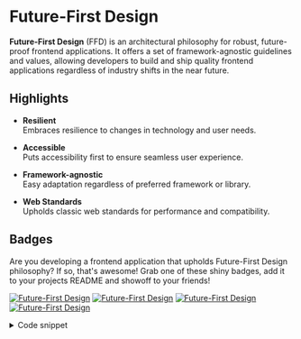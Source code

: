 # Future-First Design

**Future-First Design** (FFD) is an architectural philosophy for robust, future-proof frontend applications. It offers a set of framework-agnostic guidelines and values, allowing developers to build and ship quality frontend applications regardless of industry shifts in the near future.

## Highlights

- **Resilient**  
  Embraces resilience to changes in technology and user needs.

- **Accessible**  
  Puts accessibility first to ensure seamless user experience.

- **Framework-agnostic**  
  Easy adaptation regardless of preferred framework or library.

- **Web Standards**  
  Upholds classic web standards for performance and compatibility.

## Badges

Are you developing a frontend application that upholds Future-First Design philosophy? If so, that's awesome! Grab one of these shiny badges, add it to your projects README and showoff to your friends!

<!-- Defining the badges -->
[ffd-purple]: https://img.shields.io/badge/Future--First-8A2BE2?style=for-the-badge&logo=data%3Aimage%2Fpng%3Bbase64%2CiVBORw0KGgoAAAANSUhEUgAAAFkAAABjCAYAAADw6qxkAAAAAXNSR0IArs4c6QAACg9JREFUeF7Vnd1uFTcQx8fnJVAlDmreAVUivWkeAZDSXJInoFLhunCdUJG8QMJdggT0DUovSKSWdyCQShUvEZfZPbtn12t7Pjw%2BydkLEpJZe%2FzzP2N77D3rwOjy3j8CgCOj4hTFeABwufsuFr8Mv34GAPzZhXPuvaJi8pasV%2BTdi2Zh87z3CBhBr%2FPVwAaAvwDgvRX0Ysgd0XqQSYUWd2pTQ7yaDvor59yxtqIWMv6LleQuwsZ7%2FwkAvtc6EruvPl6Rtwj8eQd7iYOGF1cyfd%2FEO%2B891U3NPRxwcZvUnZwSRTAp4xFsyrjTMMcua7O6Qa8%2BUEENCHvLOdcNpElGJjHZDrKgicXSUBYwdpEFOoCcjhO5CKId9NYAKacnSNBWSjYf9IatW4POQNA4A3kW65U8ZOYAyB30OLJY2qwO7eXlZTPBuj2fy1wcWyPo3djculjJ3nuctqGS1%2FJ68OAhfPhwBk%2Be%2FApPnz4RtCEqAlw1boSFWEB%2B5AGOigsSNM%2FKtAPclff1638WRR8753aHBRWz%2BTY9xjj0m4V3JmUwo8zjx7%2FAyclpX%2BV8PoePH%2F%2B2cGESNpaQU%2FGXXunxchaZtWvYMtliRM4lBIwlyMNFtl7Me2x1FmVKdgD%2BKrKcZqpJjqf8jhhgLBVVjGqeXNK2LMWEC5Umq1cGuc2%2BsZbT5XiCEojGx36N4QEhh5dJqJhW2MfmIsje%2B58A4E9zgCYFevDgehWlAGNV7969gc3NzUGtAvmmTfuZRilkfaJe0I5S5jHA3VBjouK0g03IEEIej4La5bQIWmFnnJ2dwf37D5NVHhy8hJ2dn0UupY0nzmJq9JkQ8rj4lUBWN9%2FD2dl5GrADmN82m7alvGxmGaWQq%2BYsknwZ6qYUXDxtY%2Fiw2DfcKIUcnVnw6ldLlLyRAzgaixeOG%2FuvV7Iuh2zsfgQ3B3BcxdV8WzVkUoRFBphNu3v3B1YZRnkKTl276nDh%2FdURgKt%2FBIC56JAAHi2hqwm45%2F%2B8ALLR7rRBIyWAs0tohi4V7naQmdn54ZroupbTAQgpYJwT49x4eCnAMbqjUMkrTdRnCCBgzEVg0p17JRNB0QJM8GtisgPvr%2FTLaS6NlN2i3RrA2iW0CvXyJg3kJvN27Yn6cFeD03epJbQKIqfC1kY3hauynBa0VANYq2I%2By6SlbsU3OfdmvFLK8dYALl5C9%2FwESlgyV0O%2BlkS9FnA9FdPQHV7sP4fFLC%2BbqKfrZFcXGmYBT2ag4x8MFx8VXYy2TQZ5UYQuZxGrn9Pc1karYKy1nopZetGlOsWDXoolhzFAMw8ebt2zmjYw0u9CMx3MO9Ts8%2FHDxVLJvCMAnX3Bbm0pYHRhFYmgSXcM58jOHWsgsxL1Uh2E9nt7%2B7C%2F%2F4Il3FRSIKtiqYMsTyZGeDZOBbn6zCK3syxpq2wJLSmZbbuBh8RFSrYb9NJr5pOT19GzEexmLQx%2F%2FHET3r59I73N1L6bvd0oyFYKxsMWH%2F9JnAgyw0jGG93hFvHMQtAg7rYRp0j9tI0Ex6m%2Bs1FDZg16Ek%2FQNgVYnuVuaz44OICdnW2pG9b2zaCHhcbDRaJ1%2BXNvugmxpYKxQXha%2Fo93b%2BKHB60x5strBr005MjNmKj3AJ%2F4QZz%2B07MGPHQbB7579%2B4BfsXwET2xWRH6MmXRncdj%2FF1azyyKATN8vk7ow7wQW5jDRL0uMCybLN2XKxJcojNQ4dvb273Si%2BqY3nzsZm63e5Q6Cjnml9XMYqWAGeRsDxz2FTYHDbv%2FSZRcPLO4aYARgj6B1CGM%2Fl33MwvpwFe0nEbAeIT138tL8gMJGAI0MymHPHXFA2zMBs9cs5RscaK%2BSfi8eEF%2F5IMSn3AcbGqRLFqGeqXmTeFmCBcy7whApvZbt75T4svdlkZLbJY0hU4fYzBxcfTkEztcWAx6dSDroVgPeAN96R6WtICMpy0xLmsuTSjI1VN52T0a9JhKbk4MmcwsMMt2fn4OX75cqoFrOml4j%2F1AN4nWFOSFZgLp5HIW1CCQgoIrPjzDdnr6WgFcp%2B3YYUN2p%2FEb2ucsgnly2mnVcnp42IXpXBn0CKqgSUWA2T0BMEzU%2B4Fms5%2BmpYIscCpmKtnf41S1wl2S9zPntsIFBTmFyw96TJn2JHj2JYNkCJ0CzPOI05WNzWRmwRr46M97Gz9eS7uTb1YyO6cIwz1gY5KZNk4GPS7kouU0DX1sYaViSsFSv5j2%2FScDDO2z4aL2ifqlwNrvrBJI1wQYuW44N7sIcwcUZN5ymtnNlNnwxJAiOjTFlwEuiyupA5wUZMWJep6joZWFiiUJn7DDeV5nZRId9MYxOSIdi%2BU0pd7u96XTthLAXB8JOwbkSAn0zELnHlvFzJhRB7BY29GZBTm7SC6ns%2FWLnYMSFSPgw8OXwSevCDpf7m6q8MlyujNMxmRuor7Ux5JYXAxY0BeE6SSHPAScg7ySmYVWxfP5bTg8PJAruFQVHb1xOcl4nA0Xqxr0yGR%2BIi5LdjWsuNIrvbizOSWPTtTXcFSr4hBwiW8l9%2FYhgXjAKQe5OFFPhTxyCR0RhkTBVP3536fwT36eDRVUuKias9AMeNUBc2Q9tUlO3bKzi1XkkKWPjfWAOSDKJDy5m6gyOXWzgaxssFTF1jvLZB%2Fw29WGCmLRFI3J4cyCXycvI5B7dCz0tzpgfeOwsaSKkzG51nIaK5SomAdYQMl2pUoOeFS4IAc9QdNG8t7b24P9%2Fd%2FJv9jU1r223r7C4gL6kqIJ%2BljDJuGiZqKeq%2BJV7SyTPZ02iH52fco8BplcTmvFwFl8rAFg3PjYcjP%2Ba%2BVikPOJei1hAKCW0PFdjYIKC6SavtUfOzcjZxTD%2B2OQRQ%2Boc9tBqbhs24jrhcAu3reiMJEc%2BFIffSNwb2k6cDS3hA4B3zTtDtrOHuwoJbczi0VLLRocfZx3MSFWKdjCKaFqPMDxLHh%2FCLeIUbjgJuq7wrkplJSKVYC5LbO1U4WJaLiokbNITdvKAJdIWXxv4p1OzA3I8LHfGon62BK6zsanrXQXpSVfmpWvDZ9CxeNr7RWGiyPw8Kj87SNt4b2KB50%2BBSxWVhWakUKVgKclhZDbRL1Bu7GI0%2BDlKWukYCSlmknEFBBCJnMWEhkNZxX0zrJBz0qcS9uaKXgy8OGgZ%2F3Kt%2B4ByTt35s2Tn%2BO30jCJrJZ9cmuf6W3UrFeybmZhRWBcDl0qbdG3lm86eh66BGp47xByleW01lk%2BG20N%2FX3m4SEDGR8jc5E3qHOXHMWNVRRQ3BXG6iXOXdzUV75lyesYZ9%2FMq%2Bhp8pbms1v81Xq%2FTJZsZWtw8e3p%2FVezxGuPmWWozJqY7K88LkAwJveJoeX3OrmovLG%2FCVXbKbf5ZKsa1zBIxAJGC3nVn1Ffr98QKL4y8zN%2Bjb1DWgSZn57IFttBvlEzi4THzcd%2FNcpsOwn%2FjzDbn7VQOxsRy6WxEdWg9v8BJ3rwIXhS1rkAAAAASUVORK5CYII%3D&labelColor=black
[ffd-green]: https://img.shields.io/badge/Future--First-00c400?style=for-the-badge&logo=data%3Aimage%2Fpng%3Bbase64%2CiVBORw0KGgoAAAANSUhEUgAAAFkAAABjCAYAAADw6qxkAAAAAXNSR0IArs4c6QAACg9JREFUeF7Vnd1uFTcQx8fnJVAlDmreAVUivWkeAZDSXJInoFLhunCdUJG8QMJdggT0DUovSKSWdyCQShUvEZfZPbtn12t7Pjw%2BydkLEpJZe%2FzzP2N77D3rwOjy3j8CgCOj4hTFeABwufsuFr8Mv34GAPzZhXPuvaJi8pasV%2BTdi2Zh87z3CBhBr%2FPVwAaAvwDgvRX0Ysgd0XqQSYUWd2pTQ7yaDvor59yxtqIWMv6LleQuwsZ7%2FwkAvtc6EruvPl6Rtwj8eQd7iYOGF1cyfd%2FEO%2B891U3NPRxwcZvUnZwSRTAp4xFsyrjTMMcua7O6Qa8%2BUEENCHvLOdcNpElGJjHZDrKgicXSUBYwdpEFOoCcjhO5CKId9NYAKacnSNBWSjYf9IatW4POQNA4A3kW65U8ZOYAyB30OLJY2qwO7eXlZTPBuj2fy1wcWyPo3djculjJ3nuctqGS1%2FJ68OAhfPhwBk%2Be%2FApPnz4RtCEqAlw1boSFWEB%2B5AGOigsSNM%2FKtAPclff1638WRR8753aHBRWz%2BTY9xjj0m4V3JmUwo8zjx7%2FAyclpX%2BV8PoePH%2F%2B2cGESNpaQU%2FGXXunxchaZtWvYMtliRM4lBIwlyMNFtl7Me2x1FmVKdgD%2BKrKcZqpJjqf8jhhgLBVVjGqeXNK2LMWEC5Umq1cGuc2%2BsZbT5XiCEojGx36N4QEhh5dJqJhW2MfmIsje%2B58A4E9zgCYFevDgehWlAGNV7969gc3NzUGtAvmmTfuZRilkfaJe0I5S5jHA3VBjouK0g03IEEIej4La5bQIWmFnnJ2dwf37D5NVHhy8hJ2dn0UupY0nzmJq9JkQ8rj4lUBWN9%2FD2dl5GrADmN82m7alvGxmGaWQq%2BYsknwZ6qYUXDxtY%2Fiw2DfcKIUcnVnw6ldLlLyRAzgaixeOG%2FuvV7Iuh2zsfgQ3B3BcxdV8WzVkUoRFBphNu3v3B1YZRnkKTl276nDh%2FdURgKt%2FBIC56JAAHi2hqwm45%2F%2B8ALLR7rRBIyWAs0tohi4V7naQmdn54ZroupbTAQgpYJwT49x4eCnAMbqjUMkrTdRnCCBgzEVg0p17JRNB0QJM8GtisgPvr%2FTLaS6NlN2i3RrA2iW0CvXyJg3kJvN27Yn6cFeD03epJbQKIqfC1kY3hauynBa0VANYq2I%2By6SlbsU3OfdmvFLK8dYALl5C9%2FwESlgyV0O%2BlkS9FnA9FdPQHV7sP4fFLC%2BbqKfrZFcXGmYBT2ag4x8MFx8VXYy2TQZ5UYQuZxGrn9Pc1karYKy1nopZetGlOsWDXoolhzFAMw8ebt2zmjYw0u9CMx3MO9Ts8%2FHDxVLJvCMAnX3Bbm0pYHRhFYmgSXcM58jOHWsgsxL1Uh2E9nt7%2B7C%2F%2F4Il3FRSIKtiqYMsTyZGeDZOBbn6zCK3syxpq2wJLSmZbbuBh8RFSrYb9NJr5pOT19GzEexmLQx%2F%2FHET3r59I73N1L6bvd0oyFYKxsMWH%2F9JnAgyw0jGG93hFvHMQtAg7rYRp0j9tI0Ex6m%2Bs1FDZg16Ek%2FQNgVYnuVuaz44OICdnW2pG9b2zaCHhcbDRaJ1%2BXNvugmxpYKxQXha%2Fo93b%2BKHB60x5strBr005MjNmKj3AJ%2F4QZz%2B07MGPHQbB7579%2B4BfsXwET2xWRH6MmXRncdj%2FF1azyyKATN8vk7ow7wQW5jDRL0uMCybLN2XKxJcojNQ4dvb273Si%2BqY3nzsZm63e5Q6Cjnml9XMYqWAGeRsDxz2FTYHDbv%2FSZRcPLO4aYARgj6B1CGM%2Fl33MwvpwFe0nEbAeIT138tL8gMJGAI0MymHPHXFA2zMBs9cs5RscaK%2BSfi8eEF%2F5IMSn3AcbGqRLFqGeqXmTeFmCBcy7whApvZbt75T4svdlkZLbJY0hU4fYzBxcfTkEztcWAx6dSDroVgPeAN96R6WtICMpy0xLmsuTSjI1VN52T0a9JhKbk4MmcwsMMt2fn4OX75cqoFrOml4j%2F1AN4nWFOSFZgLp5HIW1CCQgoIrPjzDdnr6WgFcp%2B3YYUN2p%2FEb2ucsgnly2mnVcnp42IXpXBn0CKqgSUWA2T0BMEzU%2B4Fms5%2BmpYIscCpmKtnf41S1wl2S9zPntsIFBTmFyw96TJn2JHj2JYNkCJ0CzPOI05WNzWRmwRr46M97Gz9eS7uTb1YyO6cIwz1gY5KZNk4GPS7kouU0DX1sYaViSsFSv5j2%2FScDDO2z4aL2ifqlwNrvrBJI1wQYuW44N7sIcwcUZN5ymtnNlNnwxJAiOjTFlwEuiyupA5wUZMWJep6joZWFiiUJn7DDeV5nZRId9MYxOSIdi%2BU0pd7u96XTthLAXB8JOwbkSAn0zELnHlvFzJhRB7BY29GZBTm7SC6ns%2FWLnYMSFSPgw8OXwSevCDpf7m6q8MlyujNMxmRuor7Ux5JYXAxY0BeE6SSHPAScg7ySmYVWxfP5bTg8PJAruFQVHb1xOcl4nA0Xqxr0yGR%2BIi5LdjWsuNIrvbizOSWPTtTXcFSr4hBwiW8l9%2FYhgXjAKQe5OFFPhTxyCR0RhkTBVP3536fwT36eDRVUuKias9AMeNUBc2Q9tUlO3bKzi1XkkKWPjfWAOSDKJDy5m6gyOXWzgaxssFTF1jvLZB%2Fw29WGCmLRFI3J4cyCXycvI5B7dCz0tzpgfeOwsaSKkzG51nIaK5SomAdYQMl2pUoOeFS4IAc9QdNG8t7b24P9%2Fd%2FJv9jU1r223r7C4gL6kqIJ%2BljDJuGiZqKeq%2BJV7SyTPZ02iH52fco8BplcTmvFwFl8rAFg3PjYcjP%2Ba%2BVikPOJei1hAKCW0PFdjYIKC6SavtUfOzcjZxTD%2B2OQRQ%2Boc9tBqbhs24jrhcAu3reiMJEc%2BFIffSNwb2k6cDS3hA4B3zTtDtrOHuwoJbczi0VLLRocfZx3MSFWKdjCKaFqPMDxLHh%2FCLeIUbjgJuq7wrkplJSKVYC5LbO1U4WJaLiokbNITdvKAJdIWXxv4p1OzA3I8LHfGon62BK6zsanrXQXpSVfmpWvDZ9CxeNr7RWGiyPw8Kj87SNt4b2KB50%2BBSxWVhWakUKVgKclhZDbRL1Bu7GI0%2BDlKWukYCSlmknEFBBCJnMWEhkNZxX0zrJBz0qcS9uaKXgy8OGgZ%2F3Kt%2B4ByTt35s2Tn%2BO30jCJrJZ9cmuf6W3UrFeybmZhRWBcDl0qbdG3lm86eh66BGp47xByleW01lk%2BG20N%2FX3m4SEDGR8jc5E3qHOXHMWNVRRQ3BXG6iXOXdzUV75lyesYZ9%2FMq%2Bhp8pbms1v81Xq%2FTJZsZWtw8e3p%2FVezxGuPmWWozJqY7K88LkAwJveJoeX3OrmovLG%2FCVXbKbf5ZKsa1zBIxAJGC3nVn1Ffr98QKL4y8zN%2Bjb1DWgSZn57IFttBvlEzi4THzcd%2FNcpsOwn%2FjzDbn7VQOxsRy6WxEdWg9v8BJ3rwIXhS1rkAAAAASUVORK5CYII%3D&labelColor=black
[ffd-blue]: https://img.shields.io/badge/Future--First-2793ff?style=for-the-badge&logo=data%3Aimage%2Fpng%3Bbase64%2CiVBORw0KGgoAAAANSUhEUgAAAFkAAABjCAYAAADw6qxkAAAAAXNSR0IArs4c6QAACg9JREFUeF7Vnd1uFTcQx8fnJVAlDmreAVUivWkeAZDSXJInoFLhunCdUJG8QMJdggT0DUovSKSWdyCQShUvEZfZPbtn12t7Pjw%2BydkLEpJZe%2FzzP2N77D3rwOjy3j8CgCOj4hTFeABwufsuFr8Mv34GAPzZhXPuvaJi8pasV%2BTdi2Zh87z3CBhBr%2FPVwAaAvwDgvRX0Ysgd0XqQSYUWd2pTQ7yaDvor59yxtqIWMv6LleQuwsZ7%2FwkAvtc6EruvPl6Rtwj8eQd7iYOGF1cyfd%2FEO%2B891U3NPRxwcZvUnZwSRTAp4xFsyrjTMMcua7O6Qa8%2BUEENCHvLOdcNpElGJjHZDrKgicXSUBYwdpEFOoCcjhO5CKId9NYAKacnSNBWSjYf9IatW4POQNA4A3kW65U8ZOYAyB30OLJY2qwO7eXlZTPBuj2fy1wcWyPo3djculjJ3nuctqGS1%2FJ68OAhfPhwBk%2Be%2FApPnz4RtCEqAlw1boSFWEB%2B5AGOigsSNM%2FKtAPclff1638WRR8753aHBRWz%2BTY9xjj0m4V3JmUwo8zjx7%2FAyclpX%2BV8PoePH%2F%2B2cGESNpaQU%2FGXXunxchaZtWvYMtliRM4lBIwlyMNFtl7Me2x1FmVKdgD%2BKrKcZqpJjqf8jhhgLBVVjGqeXNK2LMWEC5Umq1cGuc2%2BsZbT5XiCEojGx36N4QEhh5dJqJhW2MfmIsje%2B58A4E9zgCYFevDgehWlAGNV7969gc3NzUGtAvmmTfuZRilkfaJe0I5S5jHA3VBjouK0g03IEEIej4La5bQIWmFnnJ2dwf37D5NVHhy8hJ2dn0UupY0nzmJq9JkQ8rj4lUBWN9%2FD2dl5GrADmN82m7alvGxmGaWQq%2BYsknwZ6qYUXDxtY%2Fiw2DfcKIUcnVnw6ldLlLyRAzgaixeOG%2FuvV7Iuh2zsfgQ3B3BcxdV8WzVkUoRFBphNu3v3B1YZRnkKTl276nDh%2FdURgKt%2FBIC56JAAHi2hqwm45%2F%2B8ALLR7rRBIyWAs0tohi4V7naQmdn54ZroupbTAQgpYJwT49x4eCnAMbqjUMkrTdRnCCBgzEVg0p17JRNB0QJM8GtisgPvr%2FTLaS6NlN2i3RrA2iW0CvXyJg3kJvN27Yn6cFeD03epJbQKIqfC1kY3hauynBa0VANYq2I%2By6SlbsU3OfdmvFLK8dYALl5C9%2FwESlgyV0O%2BlkS9FnA9FdPQHV7sP4fFLC%2BbqKfrZFcXGmYBT2ag4x8MFx8VXYy2TQZ5UYQuZxGrn9Pc1karYKy1nopZetGlOsWDXoolhzFAMw8ebt2zmjYw0u9CMx3MO9Ts8%2FHDxVLJvCMAnX3Bbm0pYHRhFYmgSXcM58jOHWsgsxL1Uh2E9nt7%2B7C%2F%2F4Il3FRSIKtiqYMsTyZGeDZOBbn6zCK3syxpq2wJLSmZbbuBh8RFSrYb9NJr5pOT19GzEexmLQx%2F%2FHET3r59I73N1L6bvd0oyFYKxsMWH%2F9JnAgyw0jGG93hFvHMQtAg7rYRp0j9tI0Ex6m%2Bs1FDZg16Ek%2FQNgVYnuVuaz44OICdnW2pG9b2zaCHhcbDRaJ1%2BXNvugmxpYKxQXha%2Fo93b%2BKHB60x5strBr005MjNmKj3AJ%2F4QZz%2B07MGPHQbB7579%2B4BfsXwET2xWRH6MmXRncdj%2FF1azyyKATN8vk7ow7wQW5jDRL0uMCybLN2XKxJcojNQ4dvb273Si%2BqY3nzsZm63e5Q6Cjnml9XMYqWAGeRsDxz2FTYHDbv%2FSZRcPLO4aYARgj6B1CGM%2Fl33MwvpwFe0nEbAeIT138tL8gMJGAI0MymHPHXFA2zMBs9cs5RscaK%2BSfi8eEF%2F5IMSn3AcbGqRLFqGeqXmTeFmCBcy7whApvZbt75T4svdlkZLbJY0hU4fYzBxcfTkEztcWAx6dSDroVgPeAN96R6WtICMpy0xLmsuTSjI1VN52T0a9JhKbk4MmcwsMMt2fn4OX75cqoFrOml4j%2F1AN4nWFOSFZgLp5HIW1CCQgoIrPjzDdnr6WgFcp%2B3YYUN2p%2FEb2ucsgnly2mnVcnp42IXpXBn0CKqgSUWA2T0BMEzU%2B4Fms5%2BmpYIscCpmKtnf41S1wl2S9zPntsIFBTmFyw96TJn2JHj2JYNkCJ0CzPOI05WNzWRmwRr46M97Gz9eS7uTb1YyO6cIwz1gY5KZNk4GPS7kouU0DX1sYaViSsFSv5j2%2FScDDO2z4aL2ifqlwNrvrBJI1wQYuW44N7sIcwcUZN5ymtnNlNnwxJAiOjTFlwEuiyupA5wUZMWJep6joZWFiiUJn7DDeV5nZRId9MYxOSIdi%2BU0pd7u96XTthLAXB8JOwbkSAn0zELnHlvFzJhRB7BY29GZBTm7SC6ns%2FWLnYMSFSPgw8OXwSevCDpf7m6q8MlyujNMxmRuor7Ux5JYXAxY0BeE6SSHPAScg7ySmYVWxfP5bTg8PJAruFQVHb1xOcl4nA0Xqxr0yGR%2BIi5LdjWsuNIrvbizOSWPTtTXcFSr4hBwiW8l9%2FYhgXjAKQe5OFFPhTxyCR0RhkTBVP3536fwT36eDRVUuKias9AMeNUBc2Q9tUlO3bKzi1XkkKWPjfWAOSDKJDy5m6gyOXWzgaxssFTF1jvLZB%2Fw29WGCmLRFI3J4cyCXycvI5B7dCz0tzpgfeOwsaSKkzG51nIaK5SomAdYQMl2pUoOeFS4IAc9QdNG8t7b24P9%2Fd%2FJv9jU1r223r7C4gL6kqIJ%2BljDJuGiZqKeq%2BJV7SyTPZ02iH52fco8BplcTmvFwFl8rAFg3PjYcjP%2Ba%2BVikPOJei1hAKCW0PFdjYIKC6SavtUfOzcjZxTD%2B2OQRQ%2Boc9tBqbhs24jrhcAu3reiMJEc%2BFIffSNwb2k6cDS3hA4B3zTtDtrOHuwoJbczi0VLLRocfZx3MSFWKdjCKaFqPMDxLHh%2FCLeIUbjgJuq7wrkplJSKVYC5LbO1U4WJaLiokbNITdvKAJdIWXxv4p1OzA3I8LHfGon62BK6zsanrXQXpSVfmpWvDZ9CxeNr7RWGiyPw8Kj87SNt4b2KB50%2BBSxWVhWakUKVgKclhZDbRL1Bu7GI0%2BDlKWukYCSlmknEFBBCJnMWEhkNZxX0zrJBz0qcS9uaKXgy8OGgZ%2F3Kt%2B4ByTt35s2Tn%2BO30jCJrJZ9cmuf6W3UrFeybmZhRWBcDl0qbdG3lm86eh66BGp47xByleW01lk%2BG20N%2FX3m4SEDGR8jc5E3qHOXHMWNVRRQ3BXG6iXOXdzUV75lyesYZ9%2FMq%2Bhp8pbms1v81Xq%2FTJZsZWtw8e3p%2FVezxGuPmWWozJqY7K88LkAwJveJoeX3OrmovLG%2FCVXbKbf5ZKsa1zBIxAJGC3nVn1Ffr98QKL4y8zN%2Bjb1DWgSZn57IFttBvlEzi4THzcd%2FNcpsOwn%2FjzDbn7VQOxsRy6WxEdWg9v8BJ3rwIXhS1rkAAAAASUVORK5CYII%3D&labelColor=black
[ffd-red]: https://img.shields.io/badge/Future--First-ff3b3b?style=for-the-badge&logo=data%3Aimage%2Fpng%3Bbase64%2CiVBORw0KGgoAAAANSUhEUgAAAFkAAABjCAYAAADw6qxkAAAAAXNSR0IArs4c6QAACg9JREFUeF7Vnd1uFTcQx8fnJVAlDmreAVUivWkeAZDSXJInoFLhunCdUJG8QMJdggT0DUovSKSWdyCQShUvEZfZPbtn12t7Pjw%2BydkLEpJZe%2FzzP2N77D3rwOjy3j8CgCOj4hTFeABwufsuFr8Mv34GAPzZhXPuvaJi8pasV%2BTdi2Zh87z3CBhBr%2FPVwAaAvwDgvRX0Ysgd0XqQSYUWd2pTQ7yaDvor59yxtqIWMv6LleQuwsZ7%2FwkAvtc6EruvPl6Rtwj8eQd7iYOGF1cyfd%2FEO%2B891U3NPRxwcZvUnZwSRTAp4xFsyrjTMMcua7O6Qa8%2BUEENCHvLOdcNpElGJjHZDrKgicXSUBYwdpEFOoCcjhO5CKId9NYAKacnSNBWSjYf9IatW4POQNA4A3kW65U8ZOYAyB30OLJY2qwO7eXlZTPBuj2fy1wcWyPo3djculjJ3nuctqGS1%2FJ68OAhfPhwBk%2Be%2FApPnz4RtCEqAlw1boSFWEB%2B5AGOigsSNM%2FKtAPclff1638WRR8753aHBRWz%2BTY9xjj0m4V3JmUwo8zjx7%2FAyclpX%2BV8PoePH%2F%2B2cGESNpaQU%2FGXXunxchaZtWvYMtliRM4lBIwlyMNFtl7Me2x1FmVKdgD%2BKrKcZqpJjqf8jhhgLBVVjGqeXNK2LMWEC5Umq1cGuc2%2BsZbT5XiCEojGx36N4QEhh5dJqJhW2MfmIsje%2B58A4E9zgCYFevDgehWlAGNV7969gc3NzUGtAvmmTfuZRilkfaJe0I5S5jHA3VBjouK0g03IEEIej4La5bQIWmFnnJ2dwf37D5NVHhy8hJ2dn0UupY0nzmJq9JkQ8rj4lUBWN9%2FD2dl5GrADmN82m7alvGxmGaWQq%2BYsknwZ6qYUXDxtY%2Fiw2DfcKIUcnVnw6ldLlLyRAzgaixeOG%2FuvV7Iuh2zsfgQ3B3BcxdV8WzVkUoRFBphNu3v3B1YZRnkKTl276nDh%2FdURgKt%2FBIC56JAAHi2hqwm45%2F%2B8ALLR7rRBIyWAs0tohi4V7naQmdn54ZroupbTAQgpYJwT49x4eCnAMbqjUMkrTdRnCCBgzEVg0p17JRNB0QJM8GtisgPvr%2FTLaS6NlN2i3RrA2iW0CvXyJg3kJvN27Yn6cFeD03epJbQKIqfC1kY3hauynBa0VANYq2I%2By6SlbsU3OfdmvFLK8dYALl5C9%2FwESlgyV0O%2BlkS9FnA9FdPQHV7sP4fFLC%2BbqKfrZFcXGmYBT2ag4x8MFx8VXYy2TQZ5UYQuZxGrn9Pc1karYKy1nopZetGlOsWDXoolhzFAMw8ebt2zmjYw0u9CMx3MO9Ts8%2FHDxVLJvCMAnX3Bbm0pYHRhFYmgSXcM58jOHWsgsxL1Uh2E9nt7%2B7C%2F%2F4Il3FRSIKtiqYMsTyZGeDZOBbn6zCK3syxpq2wJLSmZbbuBh8RFSrYb9NJr5pOT19GzEexmLQx%2F%2FHET3r59I73N1L6bvd0oyFYKxsMWH%2F9JnAgyw0jGG93hFvHMQtAg7rYRp0j9tI0Ex6m%2Bs1FDZg16Ek%2FQNgVYnuVuaz44OICdnW2pG9b2zaCHhcbDRaJ1%2BXNvugmxpYKxQXha%2Fo93b%2BKHB60x5strBr005MjNmKj3AJ%2F4QZz%2B07MGPHQbB7579%2B4BfsXwET2xWRH6MmXRncdj%2FF1azyyKATN8vk7ow7wQW5jDRL0uMCybLN2XKxJcojNQ4dvb273Si%2BqY3nzsZm63e5Q6Cjnml9XMYqWAGeRsDxz2FTYHDbv%2FSZRcPLO4aYARgj6B1CGM%2Fl33MwvpwFe0nEbAeIT138tL8gMJGAI0MymHPHXFA2zMBs9cs5RscaK%2BSfi8eEF%2F5IMSn3AcbGqRLFqGeqXmTeFmCBcy7whApvZbt75T4svdlkZLbJY0hU4fYzBxcfTkEztcWAx6dSDroVgPeAN96R6WtICMpy0xLmsuTSjI1VN52T0a9JhKbk4MmcwsMMt2fn4OX75cqoFrOml4j%2F1AN4nWFOSFZgLp5HIW1CCQgoIrPjzDdnr6WgFcp%2B3YYUN2p%2FEb2ucsgnly2mnVcnp42IXpXBn0CKqgSUWA2T0BMEzU%2B4Fms5%2BmpYIscCpmKtnf41S1wl2S9zPntsIFBTmFyw96TJn2JHj2JYNkCJ0CzPOI05WNzWRmwRr46M97Gz9eS7uTb1YyO6cIwz1gY5KZNk4GPS7kouU0DX1sYaViSsFSv5j2%2FScDDO2z4aL2ifqlwNrvrBJI1wQYuW44N7sIcwcUZN5ymtnNlNnwxJAiOjTFlwEuiyupA5wUZMWJep6joZWFiiUJn7DDeV5nZRId9MYxOSIdi%2BU0pd7u96XTthLAXB8JOwbkSAn0zELnHlvFzJhRB7BY29GZBTm7SC6ns%2FWLnYMSFSPgw8OXwSevCDpf7m6q8MlyujNMxmRuor7Ux5JYXAxY0BeE6SSHPAScg7ySmYVWxfP5bTg8PJAruFQVHb1xOcl4nA0Xqxr0yGR%2BIi5LdjWsuNIrvbizOSWPTtTXcFSr4hBwiW8l9%2FYhgXjAKQe5OFFPhTxyCR0RhkTBVP3536fwT36eDRVUuKias9AMeNUBc2Q9tUlO3bKzi1XkkKWPjfWAOSDKJDy5m6gyOXWzgaxssFTF1jvLZB%2Fw29WGCmLRFI3J4cyCXycvI5B7dCz0tzpgfeOwsaSKkzG51nIaK5SomAdYQMl2pUoOeFS4IAc9QdNG8t7b24P9%2Fd%2FJv9jU1r223r7C4gL6kqIJ%2BljDJuGiZqKeq%2BJV7SyTPZ02iH52fco8BplcTmvFwFl8rAFg3PjYcjP%2Ba%2BVikPOJei1hAKCW0PFdjYIKC6SavtUfOzcjZxTD%2B2OQRQ%2Boc9tBqbhs24jrhcAu3reiMJEc%2BFIffSNwb2k6cDS3hA4B3zTtDtrOHuwoJbczi0VLLRocfZx3MSFWKdjCKaFqPMDxLHh%2FCLeIUbjgJuq7wrkplJSKVYC5LbO1U4WJaLiokbNITdvKAJdIWXxv4p1OzA3I8LHfGon62BK6zsanrXQXpSVfmpWvDZ9CxeNr7RWGiyPw8Kj87SNt4b2KB50%2BBSxWVhWakUKVgKclhZDbRL1Bu7GI0%2BDlKWukYCSlmknEFBBCJnMWEhkNZxX0zrJBz0qcS9uaKXgy8OGgZ%2F3Kt%2B4ByTt35s2Tn%2BO30jCJrJZ9cmuf6W3UrFeybmZhRWBcDl0qbdG3lm86eh66BGp47xByleW01lk%2BG20N%2FX3m4SEDGR8jc5E3qHOXHMWNVRRQ3BXG6iXOXdzUV75lyesYZ9%2FMq%2Bhp8pbms1v81Xq%2FTJZsZWtw8e3p%2FVezxGuPmWWozJqY7K88LkAwJveJoeX3OrmovLG%2FCVXbKbf5ZKsa1zBIxAJGC3nVn1Ffr98QKL4y8zN%2Bjb1DWgSZn57IFttBvlEzi4THzcd%2FNcpsOwn%2FjzDbn7VQOxsRy6WxEdWg9v8BJ3rwIXhS1rkAAAAASUVORK5CYII%3D&labelColor=black


<!-- Badge images -->
[![Future-First Design][ffd-purple]](https://future-first-design.vercel.app)
[![Future-First Design][ffd-green]](https://future-first-design.vercel.app)
[![Future-First Design][ffd-blue]](https://future-first-design.vercel.app)
[![Future-First Design][ffd-red]](https://future-first-design.vercel.app)


<details><summary>Code snippet</summary>

```markdown
[ffd-purple]: https://img.shields.io/badge/Future--First-8A2BE2?style=for-the-badge&logo=data%3Aimage%2Fpng%3Bbase64%2CiVBORw0KGgoAAAANSUhEUgAAAFkAAABjCAYAAADw6qxkAAAAAXNSR0IArs4c6QAACg9JREFUeF7Vnd1uFTcQx8fnJVAlDmreAVUivWkeAZDSXJInoFLhunCdUJG8QMJdggT0DUovSKSWdyCQShUvEZfZPbtn12t7Pjw%2BydkLEpJZe%2FzzP2N77D3rwOjy3j8CgCOj4hTFeABwufsuFr8Mv34GAPzZhXPuvaJi8pasV%2BTdi2Zh87z3CBhBr%2FPVwAaAvwDgvRX0Ysgd0XqQSYUWd2pTQ7yaDvor59yxtqIWMv6LleQuwsZ7%2FwkAvtc6EruvPl6Rtwj8eQd7iYOGF1cyfd%2FEO%2B891U3NPRxwcZvUnZwSRTAp4xFsyrjTMMcua7O6Qa8%2BUEENCHvLOdcNpElGJjHZDrKgicXSUBYwdpEFOoCcjhO5CKId9NYAKacnSNBWSjYf9IatW4POQNA4A3kW65U8ZOYAyB30OLJY2qwO7eXlZTPBuj2fy1wcWyPo3djculjJ3nuctqGS1%2FJ68OAhfPhwBk%2Be%2FApPnz4RtCEqAlw1boSFWEB%2B5AGOigsSNM%2FKtAPclff1638WRR8753aHBRWz%2BTY9xjj0m4V3JmUwo8zjx7%2FAyclpX%2BV8PoePH%2F%2B2cGESNpaQU%2FGXXunxchaZtWvYMtliRM4lBIwlyMNFtl7Me2x1FmVKdgD%2BKrKcZqpJjqf8jhhgLBVVjGqeXNK2LMWEC5Umq1cGuc2%2BsZbT5XiCEojGx36N4QEhh5dJqJhW2MfmIsje%2B58A4E9zgCYFevDgehWlAGNV7969gc3NzUGtAvmmTfuZRilkfaJe0I5S5jHA3VBjouK0g03IEEIej4La5bQIWmFnnJ2dwf37D5NVHhy8hJ2dn0UupY0nzmJq9JkQ8rj4lUBWN9%2FD2dl5GrADmN82m7alvGxmGaWQq%2BYsknwZ6qYUXDxtY%2Fiw2DfcKIUcnVnw6ldLlLyRAzgaixeOG%2FuvV7Iuh2zsfgQ3B3BcxdV8WzVkUoRFBphNu3v3B1YZRnkKTl276nDh%2FdURgKt%2FBIC56JAAHi2hqwm45%2F%2B8ALLR7rRBIyWAs0tohi4V7naQmdn54ZroupbTAQgpYJwT49x4eCnAMbqjUMkrTdRnCCBgzEVg0p17JRNB0QJM8GtisgPvr%2FTLaS6NlN2i3RrA2iW0CvXyJg3kJvN27Yn6cFeD03epJbQKIqfC1kY3hauynBa0VANYq2I%2By6SlbsU3OfdmvFLK8dYALl5C9%2FwESlgyV0O%2BlkS9FnA9FdPQHV7sP4fFLC%2BbqKfrZFcXGmYBT2ag4x8MFx8VXYy2TQZ5UYQuZxGrn9Pc1karYKy1nopZetGlOsWDXoolhzFAMw8ebt2zmjYw0u9CMx3MO9Ts8%2FHDxVLJvCMAnX3Bbm0pYHRhFYmgSXcM58jOHWsgsxL1Uh2E9nt7%2B7C%2F%2F4Il3FRSIKtiqYMsTyZGeDZOBbn6zCK3syxpq2wJLSmZbbuBh8RFSrYb9NJr5pOT19GzEexmLQx%2F%2FHET3r59I73N1L6bvd0oyFYKxsMWH%2F9JnAgyw0jGG93hFvHMQtAg7rYRp0j9tI0Ex6m%2Bs1FDZg16Ek%2FQNgVYnuVuaz44OICdnW2pG9b2zaCHhcbDRaJ1%2BXNvugmxpYKxQXha%2Fo93b%2BKHB60x5strBr005MjNmKj3AJ%2F4QZz%2B07MGPHQbB7579%2B4BfsXwET2xWRH6MmXRncdj%2FF1azyyKATN8vk7ow7wQW5jDRL0uMCybLN2XKxJcojNQ4dvb273Si%2BqY3nzsZm63e5Q6Cjnml9XMYqWAGeRsDxz2FTYHDbv%2FSZRcPLO4aYARgj6B1CGM%2Fl33MwvpwFe0nEbAeIT138tL8gMJGAI0MymHPHXFA2zMBs9cs5RscaK%2BSfi8eEF%2F5IMSn3AcbGqRLFqGeqXmTeFmCBcy7whApvZbt75T4svdlkZLbJY0hU4fYzBxcfTkEztcWAx6dSDroVgPeAN96R6WtICMpy0xLmsuTSjI1VN52T0a9JhKbk4MmcwsMMt2fn4OX75cqoFrOml4j%2F1AN4nWFOSFZgLp5HIW1CCQgoIrPjzDdnr6WgFcp%2B3YYUN2p%2FEb2ucsgnly2mnVcnp42IXpXBn0CKqgSUWA2T0BMEzU%2B4Fms5%2BmpYIscCpmKtnf41S1wl2S9zPntsIFBTmFyw96TJn2JHj2JYNkCJ0CzPOI05WNzWRmwRr46M97Gz9eS7uTb1YyO6cIwz1gY5KZNk4GPS7kouU0DX1sYaViSsFSv5j2%2FScDDO2z4aL2ifqlwNrvrBJI1wQYuW44N7sIcwcUZN5ymtnNlNnwxJAiOjTFlwEuiyupA5wUZMWJep6joZWFiiUJn7DDeV5nZRId9MYxOSIdi%2BU0pd7u96XTthLAXB8JOwbkSAn0zELnHlvFzJhRB7BY29GZBTm7SC6ns%2FWLnYMSFSPgw8OXwSevCDpf7m6q8MlyujNMxmRuor7Ux5JYXAxY0BeE6SSHPAScg7ySmYVWxfP5bTg8PJAruFQVHb1xOcl4nA0Xqxr0yGR%2BIi5LdjWsuNIrvbizOSWPTtTXcFSr4hBwiW8l9%2FYhgXjAKQe5OFFPhTxyCR0RhkTBVP3536fwT36eDRVUuKias9AMeNUBc2Q9tUlO3bKzi1XkkKWPjfWAOSDKJDy5m6gyOXWzgaxssFTF1jvLZB%2Fw29WGCmLRFI3J4cyCXycvI5B7dCz0tzpgfeOwsaSKkzG51nIaK5SomAdYQMl2pUoOeFS4IAc9QdNG8t7b24P9%2Fd%2FJv9jU1r223r7C4gL6kqIJ%2BljDJuGiZqKeq%2BJV7SyTPZ02iH52fco8BplcTmvFwFl8rAFg3PjYcjP%2Ba%2BVikPOJei1hAKCW0PFdjYIKC6SavtUfOzcjZxTD%2B2OQRQ%2Boc9tBqbhs24jrhcAu3reiMJEc%2BFIffSNwb2k6cDS3hA4B3zTtDtrOHuwoJbczi0VLLRocfZx3MSFWKdjCKaFqPMDxLHh%2FCLeIUbjgJuq7wrkplJSKVYC5LbO1U4WJaLiokbNITdvKAJdIWXxv4p1OzA3I8LHfGon62BK6zsanrXQXpSVfmpWvDZ9CxeNr7RWGiyPw8Kj87SNt4b2KB50%2BBSxWVhWakUKVgKclhZDbRL1Bu7GI0%2BDlKWukYCSlmknEFBBCJnMWEhkNZxX0zrJBz0qcS9uaKXgy8OGgZ%2F3Kt%2B4ByTt35s2Tn%2BO30jCJrJZ9cmuf6W3UrFeybmZhRWBcDl0qbdG3lm86eh66BGp47xByleW01lk%2BG20N%2FX3m4SEDGR8jc5E3qHOXHMWNVRRQ3BXG6iXOXdzUV75lyesYZ9%2FMq%2Bhp8pbms1v81Xq%2FTJZsZWtw8e3p%2FVezxGuPmWWozJqY7K88LkAwJveJoeX3OrmovLG%2FCVXbKbf5ZKsa1zBIxAJGC3nVn1Ffr98QKL4y8zN%2Bjb1DWgSZn57IFttBvlEzi4THzcd%2FNcpsOwn%2FjzDbn7VQOxsRy6WxEdWg9v8BJ3rwIXhS1rkAAAAASUVORK5CYII%3D&labelColor=black

[![Future-First Design][ffd-purple]](https://future-first-design.vercel.app)

----

[ffd-green]: https://img.shields.io/badge/Future--First-00c400?style=for-the-badge&logo=data%3Aimage%2Fpng%3Bbase64%2CiVBORw0KGgoAAAANSUhEUgAAAFkAAABjCAYAAADw6qxkAAAAAXNSR0IArs4c6QAACg9JREFUeF7Vnd1uFTcQx8fnJVAlDmreAVUivWkeAZDSXJInoFLhunCdUJG8QMJdggT0DUovSKSWdyCQShUvEZfZPbtn12t7Pjw%2BydkLEpJZe%2FzzP2N77D3rwOjy3j8CgCOj4hTFeABwufsuFr8Mv34GAPzZhXPuvaJi8pasV%2BTdi2Zh87z3CBhBr%2FPVwAaAvwDgvRX0Ysgd0XqQSYUWd2pTQ7yaDvor59yxtqIWMv6LleQuwsZ7%2FwkAvtc6EruvPl6Rtwj8eQd7iYOGF1cyfd%2FEO%2B891U3NPRxwcZvUnZwSRTAp4xFsyrjTMMcua7O6Qa8%2BUEENCHvLOdcNpElGJjHZDrKgicXSUBYwdpEFOoCcjhO5CKId9NYAKacnSNBWSjYf9IatW4POQNA4A3kW65U8ZOYAyB30OLJY2qwO7eXlZTPBuj2fy1wcWyPo3djculjJ3nuctqGS1%2FJ68OAhfPhwBk%2Be%2FApPnz4RtCEqAlw1boSFWEB%2B5AGOigsSNM%2FKtAPclff1638WRR8753aHBRWz%2BTY9xjj0m4V3JmUwo8zjx7%2FAyclpX%2BV8PoePH%2F%2B2cGESNpaQU%2FGXXunxchaZtWvYMtliRM4lBIwlyMNFtl7Me2x1FmVKdgD%2BKrKcZqpJjqf8jhhgLBVVjGqeXNK2LMWEC5Umq1cGuc2%2BsZbT5XiCEojGx36N4QEhh5dJqJhW2MfmIsje%2B58A4E9zgCYFevDgehWlAGNV7969gc3NzUGtAvmmTfuZRilkfaJe0I5S5jHA3VBjouK0g03IEEIej4La5bQIWmFnnJ2dwf37D5NVHhy8hJ2dn0UupY0nzmJq9JkQ8rj4lUBWN9%2FD2dl5GrADmN82m7alvGxmGaWQq%2BYsknwZ6qYUXDxtY%2Fiw2DfcKIUcnVnw6ldLlLyRAzgaixeOG%2FuvV7Iuh2zsfgQ3B3BcxdV8WzVkUoRFBphNu3v3B1YZRnkKTl276nDh%2FdURgKt%2FBIC56JAAHi2hqwm45%2F%2B8ALLR7rRBIyWAs0tohi4V7naQmdn54ZroupbTAQgpYJwT49x4eCnAMbqjUMkrTdRnCCBgzEVg0p17JRNB0QJM8GtisgPvr%2FTLaS6NlN2i3RrA2iW0CvXyJg3kJvN27Yn6cFeD03epJbQKIqfC1kY3hauynBa0VANYq2I%2By6SlbsU3OfdmvFLK8dYALl5C9%2FwESlgyV0O%2BlkS9FnA9FdPQHV7sP4fFLC%2BbqKfrZFcXGmYBT2ag4x8MFx8VXYy2TQZ5UYQuZxGrn9Pc1karYKy1nopZetGlOsWDXoolhzFAMw8ebt2zmjYw0u9CMx3MO9Ts8%2FHDxVLJvCMAnX3Bbm0pYHRhFYmgSXcM58jOHWsgsxL1Uh2E9nt7%2B7C%2F%2F4Il3FRSIKtiqYMsTyZGeDZOBbn6zCK3syxpq2wJLSmZbbuBh8RFSrYb9NJr5pOT19GzEexmLQx%2F%2FHET3r59I73N1L6bvd0oyFYKxsMWH%2F9JnAgyw0jGG93hFvHMQtAg7rYRp0j9tI0Ex6m%2Bs1FDZg16Ek%2FQNgVYnuVuaz44OICdnW2pG9b2zaCHhcbDRaJ1%2BXNvugmxpYKxQXha%2Fo93b%2BKHB60x5strBr005MjNmKj3AJ%2F4QZz%2B07MGPHQbB7579%2B4BfsXwET2xWRH6MmXRncdj%2FF1azyyKATN8vk7ow7wQW5jDRL0uMCybLN2XKxJcojNQ4dvb273Si%2BqY3nzsZm63e5Q6Cjnml9XMYqWAGeRsDxz2FTYHDbv%2FSZRcPLO4aYARgj6B1CGM%2Fl33MwvpwFe0nEbAeIT138tL8gMJGAI0MymHPHXFA2zMBs9cs5RscaK%2BSfi8eEF%2F5IMSn3AcbGqRLFqGeqXmTeFmCBcy7whApvZbt75T4svdlkZLbJY0hU4fYzBxcfTkEztcWAx6dSDroVgPeAN96R6WtICMpy0xLmsuTSjI1VN52T0a9JhKbk4MmcwsMMt2fn4OX75cqoFrOml4j%2F1AN4nWFOSFZgLp5HIW1CCQgoIrPjzDdnr6WgFcp%2B3YYUN2p%2FEb2ucsgnly2mnVcnp42IXpXBn0CKqgSUWA2T0BMEzU%2B4Fms5%2BmpYIscCpmKtnf41S1wl2S9zPntsIFBTmFyw96TJn2JHj2JYNkCJ0CzPOI05WNzWRmwRr46M97Gz9eS7uTb1YyO6cIwz1gY5KZNk4GPS7kouU0DX1sYaViSsFSv5j2%2FScDDO2z4aL2ifqlwNrvrBJI1wQYuW44N7sIcwcUZN5ymtnNlNnwxJAiOjTFlwEuiyupA5wUZMWJep6joZWFiiUJn7DDeV5nZRId9MYxOSIdi%2BU0pd7u96XTthLAXB8JOwbkSAn0zELnHlvFzJhRB7BY29GZBTm7SC6ns%2FWLnYMSFSPgw8OXwSevCDpf7m6q8MlyujNMxmRuor7Ux5JYXAxY0BeE6SSHPAScg7ySmYVWxfP5bTg8PJAruFQVHb1xOcl4nA0Xqxr0yGR%2BIi5LdjWsuNIrvbizOSWPTtTXcFSr4hBwiW8l9%2FYhgXjAKQe5OFFPhTxyCR0RhkTBVP3536fwT36eDRVUuKias9AMeNUBc2Q9tUlO3bKzi1XkkKWPjfWAOSDKJDy5m6gyOXWzgaxssFTF1jvLZB%2Fw29WGCmLRFI3J4cyCXycvI5B7dCz0tzpgfeOwsaSKkzG51nIaK5SomAdYQMl2pUoOeFS4IAc9QdNG8t7b24P9%2Fd%2FJv9jU1r223r7C4gL6kqIJ%2BljDJuGiZqKeq%2BJV7SyTPZ02iH52fco8BplcTmvFwFl8rAFg3PjYcjP%2Ba%2BVikPOJei1hAKCW0PFdjYIKC6SavtUfOzcjZxTD%2B2OQRQ%2Boc9tBqbhs24jrhcAu3reiMJEc%2BFIffSNwb2k6cDS3hA4B3zTtDtrOHuwoJbczi0VLLRocfZx3MSFWKdjCKaFqPMDxLHh%2FCLeIUbjgJuq7wrkplJSKVYC5LbO1U4WJaLiokbNITdvKAJdIWXxv4p1OzA3I8LHfGon62BK6zsanrXQXpSVfmpWvDZ9CxeNr7RWGiyPw8Kj87SNt4b2KB50%2BBSxWVhWakUKVgKclhZDbRL1Bu7GI0%2BDlKWukYCSlmknEFBBCJnMWEhkNZxX0zrJBz0qcS9uaKXgy8OGgZ%2F3Kt%2B4ByTt35s2Tn%2BO30jCJrJZ9cmuf6W3UrFeybmZhRWBcDl0qbdG3lm86eh66BGp47xByleW01lk%2BG20N%2FX3m4SEDGR8jc5E3qHOXHMWNVRRQ3BXG6iXOXdzUV75lyesYZ9%2FMq%2Bhp8pbms1v81Xq%2FTJZsZWtw8e3p%2FVezxGuPmWWozJqY7K88LkAwJveJoeX3OrmovLG%2FCVXbKbf5ZKsa1zBIxAJGC3nVn1Ffr98QKL4y8zN%2Bjb1DWgSZn57IFttBvlEzi4THzcd%2FNcpsOwn%2FjzDbn7VQOxsRy6WxEdWg9v8BJ3rwIXhS1rkAAAAASUVORK5CYII%3D&labelColor=black

[![Future-First Design][ffd-green]](https://future-first-design.vercel.app)

----

[ffd-blue]: https://img.shields.io/badge/Future--First-2793ff?style=for-the-badge&logo=data%3Aimage%2Fpng%3Bbase64%2CiVBORw0KGgoAAAANSUhEUgAAAFkAAABjCAYAAADw6qxkAAAAAXNSR0IArs4c6QAACg9JREFUeF7Vnd1uFTcQx8fnJVAlDmreAVUivWkeAZDSXJInoFLhunCdUJG8QMJdggT0DUovSKSWdyCQShUvEZfZPbtn12t7Pjw%2BydkLEpJZe%2FzzP2N77D3rwOjy3j8CgCOj4hTFeABwufsuFr8Mv34GAPzZhXPuvaJi8pasV%2BTdi2Zh87z3CBhBr%2FPVwAaAvwDgvRX0Ysgd0XqQSYUWd2pTQ7yaDvor59yxtqIWMv6LleQuwsZ7%2FwkAvtc6EruvPl6Rtwj8eQd7iYOGF1cyfd%2FEO%2B891U3NPRxwcZvUnZwSRTAp4xFsyrjTMMcua7O6Qa8%2BUEENCHvLOdcNpElGJjHZDrKgicXSUBYwdpEFOoCcjhO5CKId9NYAKacnSNBWSjYf9IatW4POQNA4A3kW65U8ZOYAyB30OLJY2qwO7eXlZTPBuj2fy1wcWyPo3djculjJ3nuctqGS1%2FJ68OAhfPhwBk%2Be%2FApPnz4RtCEqAlw1boSFWEB%2B5AGOigsSNM%2FKtAPclff1638WRR8753aHBRWz%2BTY9xjj0m4V3JmUwo8zjx7%2FAyclpX%2BV8PoePH%2F%2B2cGESNpaQU%2FGXXunxchaZtWvYMtliRM4lBIwlyMNFtl7Me2x1FmVKdgD%2BKrKcZqpJjqf8jhhgLBVVjGqeXNK2LMWEC5Umq1cGuc2%2BsZbT5XiCEojGx36N4QEhh5dJqJhW2MfmIsje%2B58A4E9zgCYFevDgehWlAGNV7969gc3NzUGtAvmmTfuZRilkfaJe0I5S5jHA3VBjouK0g03IEEIej4La5bQIWmFnnJ2dwf37D5NVHhy8hJ2dn0UupY0nzmJq9JkQ8rj4lUBWN9%2FD2dl5GrADmN82m7alvGxmGaWQq%2BYsknwZ6qYUXDxtY%2Fiw2DfcKIUcnVnw6ldLlLyRAzgaixeOG%2FuvV7Iuh2zsfgQ3B3BcxdV8WzVkUoRFBphNu3v3B1YZRnkKTl276nDh%2FdURgKt%2FBIC56JAAHi2hqwm45%2F%2B8ALLR7rRBIyWAs0tohi4V7naQmdn54ZroupbTAQgpYJwT49x4eCnAMbqjUMkrTdRnCCBgzEVg0p17JRNB0QJM8GtisgPvr%2FTLaS6NlN2i3RrA2iW0CvXyJg3kJvN27Yn6cFeD03epJbQKIqfC1kY3hauynBa0VANYq2I%2By6SlbsU3OfdmvFLK8dYALl5C9%2FwESlgyV0O%2BlkS9FnA9FdPQHV7sP4fFLC%2BbqKfrZFcXGmYBT2ag4x8MFx8VXYy2TQZ5UYQuZxGrn9Pc1karYKy1nopZetGlOsWDXoolhzFAMw8ebt2zmjYw0u9CMx3MO9Ts8%2FHDxVLJvCMAnX3Bbm0pYHRhFYmgSXcM58jOHWsgsxL1Uh2E9nt7%2B7C%2F%2F4Il3FRSIKtiqYMsTyZGeDZOBbn6zCK3syxpq2wJLSmZbbuBh8RFSrYb9NJr5pOT19GzEexmLQx%2F%2FHET3r59I73N1L6bvd0oyFYKxsMWH%2F9JnAgyw0jGG93hFvHMQtAg7rYRp0j9tI0Ex6m%2Bs1FDZg16Ek%2FQNgVYnuVuaz44OICdnW2pG9b2zaCHhcbDRaJ1%2BXNvugmxpYKxQXha%2Fo93b%2BKHB60x5strBr005MjNmKj3AJ%2F4QZz%2B07MGPHQbB7579%2B4BfsXwET2xWRH6MmXRncdj%2FF1azyyKATN8vk7ow7wQW5jDRL0uMCybLN2XKxJcojNQ4dvb273Si%2BqY3nzsZm63e5Q6Cjnml9XMYqWAGeRsDxz2FTYHDbv%2FSZRcPLO4aYARgj6B1CGM%2Fl33MwvpwFe0nEbAeIT138tL8gMJGAI0MymHPHXFA2zMBs9cs5RscaK%2BSfi8eEF%2F5IMSn3AcbGqRLFqGeqXmTeFmCBcy7whApvZbt75T4svdlkZLbJY0hU4fYzBxcfTkEztcWAx6dSDroVgPeAN96R6WtICMpy0xLmsuTSjI1VN52T0a9JhKbk4MmcwsMMt2fn4OX75cqoFrOml4j%2F1AN4nWFOSFZgLp5HIW1CCQgoIrPjzDdnr6WgFcp%2B3YYUN2p%2FEb2ucsgnly2mnVcnp42IXpXBn0CKqgSUWA2T0BMEzU%2B4Fms5%2BmpYIscCpmKtnf41S1wl2S9zPntsIFBTmFyw96TJn2JHj2JYNkCJ0CzPOI05WNzWRmwRr46M97Gz9eS7uTb1YyO6cIwz1gY5KZNk4GPS7kouU0DX1sYaViSsFSv5j2%2FScDDO2z4aL2ifqlwNrvrBJI1wQYuW44N7sIcwcUZN5ymtnNlNnwxJAiOjTFlwEuiyupA5wUZMWJep6joZWFiiUJn7DDeV5nZRId9MYxOSIdi%2BU0pd7u96XTthLAXB8JOwbkSAn0zELnHlvFzJhRB7BY29GZBTm7SC6ns%2FWLnYMSFSPgw8OXwSevCDpf7m6q8MlyujNMxmRuor7Ux5JYXAxY0BeE6SSHPAScg7ySmYVWxfP5bTg8PJAruFQVHb1xOcl4nA0Xqxr0yGR%2BIi5LdjWsuNIrvbizOSWPTtTXcFSr4hBwiW8l9%2FYhgXjAKQe5OFFPhTxyCR0RhkTBVP3536fwT36eDRVUuKias9AMeNUBc2Q9tUlO3bKzi1XkkKWPjfWAOSDKJDy5m6gyOXWzgaxssFTF1jvLZB%2Fw29WGCmLRFI3J4cyCXycvI5B7dCz0tzpgfeOwsaSKkzG51nIaK5SomAdYQMl2pUoOeFS4IAc9QdNG8t7b24P9%2Fd%2FJv9jU1r223r7C4gL6kqIJ%2BljDJuGiZqKeq%2BJV7SyTPZ02iH52fco8BplcTmvFwFl8rAFg3PjYcjP%2Ba%2BVikPOJei1hAKCW0PFdjYIKC6SavtUfOzcjZxTD%2B2OQRQ%2Boc9tBqbhs24jrhcAu3reiMJEc%2BFIffSNwb2k6cDS3hA4B3zTtDtrOHuwoJbczi0VLLRocfZx3MSFWKdjCKaFqPMDxLHh%2FCLeIUbjgJuq7wrkplJSKVYC5LbO1U4WJaLiokbNITdvKAJdIWXxv4p1OzA3I8LHfGon62BK6zsanrXQXpSVfmpWvDZ9CxeNr7RWGiyPw8Kj87SNt4b2KB50%2BBSxWVhWakUKVgKclhZDbRL1Bu7GI0%2BDlKWukYCSlmknEFBBCJnMWEhkNZxX0zrJBz0qcS9uaKXgy8OGgZ%2F3Kt%2B4ByTt35s2Tn%2BO30jCJrJZ9cmuf6W3UrFeybmZhRWBcDl0qbdG3lm86eh66BGp47xByleW01lk%2BG20N%2FX3m4SEDGR8jc5E3qHOXHMWNVRRQ3BXG6iXOXdzUV75lyesYZ9%2FMq%2Bhp8pbms1v81Xq%2FTJZsZWtw8e3p%2FVezxGuPmWWozJqY7K88LkAwJveJoeX3OrmovLG%2FCVXbKbf5ZKsa1zBIxAJGC3nVn1Ffr98QKL4y8zN%2Bjb1DWgSZn57IFttBvlEzi4THzcd%2FNcpsOwn%2FjzDbn7VQOxsRy6WxEdWg9v8BJ3rwIXhS1rkAAAAASUVORK5CYII%3D&labelColor=black

[![Future-First Design][ffd-blue]](https://future-first-design.vercel.app)

----

[ffd-red]: https://img.shields.io/badge/Future--First-ff3b3b?style=for-the-badge&logo=data%3Aimage%2Fpng%3Bbase64%2CiVBORw0KGgoAAAANSUhEUgAAAFkAAABjCAYAAADw6qxkAAAAAXNSR0IArs4c6QAACg9JREFUeF7Vnd1uFTcQx8fnJVAlDmreAVUivWkeAZDSXJInoFLhunCdUJG8QMJdggT0DUovSKSWdyCQShUvEZfZPbtn12t7Pjw%2BydkLEpJZe%2FzzP2N77D3rwOjy3j8CgCOj4hTFeABwufsuFr8Mv34GAPzZhXPuvaJi8pasV%2BTdi2Zh87z3CBhBr%2FPVwAaAvwDgvRX0Ysgd0XqQSYUWd2pTQ7yaDvor59yxtqIWMv6LleQuwsZ7%2FwkAvtc6EruvPl6Rtwj8eQd7iYOGF1cyfd%2FEO%2B891U3NPRxwcZvUnZwSRTAp4xFsyrjTMMcua7O6Qa8%2BUEENCHvLOdcNpElGJjHZDrKgicXSUBYwdpEFOoCcjhO5CKId9NYAKacnSNBWSjYf9IatW4POQNA4A3kW65U8ZOYAyB30OLJY2qwO7eXlZTPBuj2fy1wcWyPo3djculjJ3nuctqGS1%2FJ68OAhfPhwBk%2Be%2FApPnz4RtCEqAlw1boSFWEB%2B5AGOigsSNM%2FKtAPclff1638WRR8753aHBRWz%2BTY9xjj0m4V3JmUwo8zjx7%2FAyclpX%2BV8PoePH%2F%2B2cGESNpaQU%2FGXXunxchaZtWvYMtliRM4lBIwlyMNFtl7Me2x1FmVKdgD%2BKrKcZqpJjqf8jhhgLBVVjGqeXNK2LMWEC5Umq1cGuc2%2BsZbT5XiCEojGx36N4QEhh5dJqJhW2MfmIsje%2B58A4E9zgCYFevDgehWlAGNV7969gc3NzUGtAvmmTfuZRilkfaJe0I5S5jHA3VBjouK0g03IEEIej4La5bQIWmFnnJ2dwf37D5NVHhy8hJ2dn0UupY0nzmJq9JkQ8rj4lUBWN9%2FD2dl5GrADmN82m7alvGxmGaWQq%2BYsknwZ6qYUXDxtY%2Fiw2DfcKIUcnVnw6ldLlLyRAzgaixeOG%2FuvV7Iuh2zsfgQ3B3BcxdV8WzVkUoRFBphNu3v3B1YZRnkKTl276nDh%2FdURgKt%2FBIC56JAAHi2hqwm45%2F%2B8ALLR7rRBIyWAs0tohi4V7naQmdn54ZroupbTAQgpYJwT49x4eCnAMbqjUMkrTdRnCCBgzEVg0p17JRNB0QJM8GtisgPvr%2FTLaS6NlN2i3RrA2iW0CvXyJg3kJvN27Yn6cFeD03epJbQKIqfC1kY3hauynBa0VANYq2I%2By6SlbsU3OfdmvFLK8dYALl5C9%2FwESlgyV0O%2BlkS9FnA9FdPQHV7sP4fFLC%2BbqKfrZFcXGmYBT2ag4x8MFx8VXYy2TQZ5UYQuZxGrn9Pc1karYKy1nopZetGlOsWDXoolhzFAMw8ebt2zmjYw0u9CMx3MO9Ts8%2FHDxVLJvCMAnX3Bbm0pYHRhFYmgSXcM58jOHWsgsxL1Uh2E9nt7%2B7C%2F%2F4Il3FRSIKtiqYMsTyZGeDZOBbn6zCK3syxpq2wJLSmZbbuBh8RFSrYb9NJr5pOT19GzEexmLQx%2F%2FHET3r59I73N1L6bvd0oyFYKxsMWH%2F9JnAgyw0jGG93hFvHMQtAg7rYRp0j9tI0Ex6m%2Bs1FDZg16Ek%2FQNgVYnuVuaz44OICdnW2pG9b2zaCHhcbDRaJ1%2BXNvugmxpYKxQXha%2Fo93b%2BKHB60x5strBr005MjNmKj3AJ%2F4QZz%2B07MGPHQbB7579%2B4BfsXwET2xWRH6MmXRncdj%2FF1azyyKATN8vk7ow7wQW5jDRL0uMCybLN2XKxJcojNQ4dvb273Si%2BqY3nzsZm63e5Q6Cjnml9XMYqWAGeRsDxz2FTYHDbv%2FSZRcPLO4aYARgj6B1CGM%2Fl33MwvpwFe0nEbAeIT138tL8gMJGAI0MymHPHXFA2zMBs9cs5RscaK%2BSfi8eEF%2F5IMSn3AcbGqRLFqGeqXmTeFmCBcy7whApvZbt75T4svdlkZLbJY0hU4fYzBxcfTkEztcWAx6dSDroVgPeAN96R6WtICMpy0xLmsuTSjI1VN52T0a9JhKbk4MmcwsMMt2fn4OX75cqoFrOml4j%2F1AN4nWFOSFZgLp5HIW1CCQgoIrPjzDdnr6WgFcp%2B3YYUN2p%2FEb2ucsgnly2mnVcnp42IXpXBn0CKqgSUWA2T0BMEzU%2B4Fms5%2BmpYIscCpmKtnf41S1wl2S9zPntsIFBTmFyw96TJn2JHj2JYNkCJ0CzPOI05WNzWRmwRr46M97Gz9eS7uTb1YyO6cIwz1gY5KZNk4GPS7kouU0DX1sYaViSsFSv5j2%2FScDDO2z4aL2ifqlwNrvrBJI1wQYuW44N7sIcwcUZN5ymtnNlNnwxJAiOjTFlwEuiyupA5wUZMWJep6joZWFiiUJn7DDeV5nZRId9MYxOSIdi%2BU0pd7u96XTthLAXB8JOwbkSAn0zELnHlvFzJhRB7BY29GZBTm7SC6ns%2FWLnYMSFSPgw8OXwSevCDpf7m6q8MlyujNMxmRuor7Ux5JYXAxY0BeE6SSHPAScg7ySmYVWxfP5bTg8PJAruFQVHb1xOcl4nA0Xqxr0yGR%2BIi5LdjWsuNIrvbizOSWPTtTXcFSr4hBwiW8l9%2FYhgXjAKQe5OFFPhTxyCR0RhkTBVP3536fwT36eDRVUuKias9AMeNUBc2Q9tUlO3bKzi1XkkKWPjfWAOSDKJDy5m6gyOXWzgaxssFTF1jvLZB%2Fw29WGCmLRFI3J4cyCXycvI5B7dCz0tzpgfeOwsaSKkzG51nIaK5SomAdYQMl2pUoOeFS4IAc9QdNG8t7b24P9%2Fd%2FJv9jU1r223r7C4gL6kqIJ%2BljDJuGiZqKeq%2BJV7SyTPZ02iH52fco8BplcTmvFwFl8rAFg3PjYcjP%2Ba%2BVikPOJei1hAKCW0PFdjYIKC6SavtUfOzcjZxTD%2B2OQRQ%2Boc9tBqbhs24jrhcAu3reiMJEc%2BFIffSNwb2k6cDS3hA4B3zTtDtrOHuwoJbczi0VLLRocfZx3MSFWKdjCKaFqPMDxLHh%2FCLeIUbjgJuq7wrkplJSKVYC5LbO1U4WJaLiokbNITdvKAJdIWXxv4p1OzA3I8LHfGon62BK6zsanrXQXpSVfmpWvDZ9CxeNr7RWGiyPw8Kj87SNt4b2KB50%2BBSxWVhWakUKVgKclhZDbRL1Bu7GI0%2BDlKWukYCSlmknEFBBCJnMWEhkNZxX0zrJBz0qcS9uaKXgy8OGgZ%2F3Kt%2B4ByTt35s2Tn%2BO30jCJrJZ9cmuf6W3UrFeybmZhRWBcDl0qbdG3lm86eh66BGp47xByleW01lk%2BG20N%2FX3m4SEDGR8jc5E3qHOXHMWNVRRQ3BXG6iXOXdzUV75lyesYZ9%2FMq%2Bhp8pbms1v81Xq%2FTJZsZWtw8e3p%2FVezxGuPmWWozJqY7K88LkAwJveJoeX3OrmovLG%2FCVXbKbf5ZKsa1zBIxAJGC3nVn1Ffr98QKL4y8zN%2Bjb1DWgSZn57IFttBvlEzi4THzcd%2FNcpsOwn%2FjzDbn7VQOxsRy6WxEdWg9v8BJ3rwIXhS1rkAAAAASUVORK5CYII%3D&labelColor=black

[![Future-First Design][ffd-red]](https://future-first-design.vercel.app)
```

</details>
